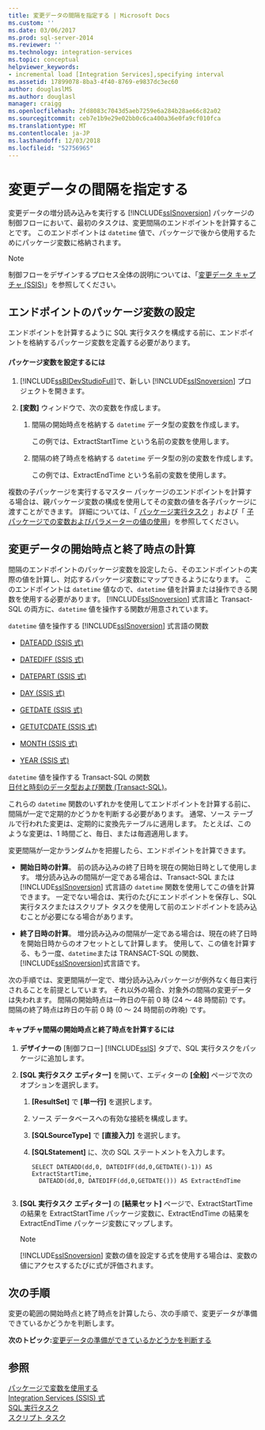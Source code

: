 ```yaml
---
title: 変更データの間隔を指定する | Microsoft Docs
ms.custom: ''
ms.date: 03/06/2017
ms.prod: sql-server-2014
ms.reviewer: ''
ms.technology: integration-services
ms.topic: conceptual
helpviewer_keywords:
- incremental load [Integration Services],specifying interval
ms.assetid: 17899078-8ba3-4f40-8769-e9837dc3ec60
author: douglaslMS
ms.author: douglasl
manager: craigg
ms.openlocfilehash: 2fd8083c7043d5aeb7259e6a284b28ae66c82a02
ms.sourcegitcommit: ceb7e1b9e29e02bb0c6ca400a36e0fa9cf010fca
ms.translationtype: MT
ms.contentlocale: ja-JP
ms.lasthandoff: 12/03/2018
ms.locfileid: "52756965"
---
```

# <a name="specify-an-interval-of-change-data"></a>変更データの間隔を指定する
  変更データの増分読み込みを実行する [!INCLUDE[ssISnoversion](../../includes/ssisnoversion-md.md)] パッケージの制御フローにおいて、最初のタスクは、変更間隔のエンドポイントを計算することです。 このエンドポイントは `datetime` 値で、パッケージで後から使用するためにパッケージ変数に格納されます。  
  
> [!NOTE]  
>  制御フローをデザインするプロセス全体の説明については、「[変更データ キャプチャ &#40;SSIS&#41;](change-data-capture-ssis.md)」を参照してください。  
  
## <a name="set-up-package-variables-for-the-endpoints"></a>エンドポイントのパッケージ変数の設定  
 エンドポイントを計算するように SQL 実行タスクを構成する前に、エンドポイントを格納するパッケージ変数を定義する必要があります。  
  
#### <a name="to-set-up-package-variables"></a>パッケージ変数を設定するには  
  
1.  [!INCLUDE[ssBIDevStudioFull](../../includes/ssbidevstudiofull-md.md)]で、新しい [!INCLUDE[ssISnoversion](../../includes/ssisnoversion-md.md)] プロジェクトを開きます。  
  
2.  **[変数]** ウィンドウで、次の変数を作成します。  
  
    1.  間隔の開始時点を格納する `datetime` データ型の変数を作成します。  
  
         この例では、ExtractStartTime という名前の変数を使用します。  
  
    2.  間隔の終了時点を格納する `datetime` データ型の別の変数を作成します。  
  
         この例では、ExtractEndTime という名前の変数を使用します。  
  
 複数の子パッケージを実行するマスター パッケージのエンドポイントを計算する場合は、親パッケージ変数の構成を使用してその変数の値を各子パッケージに渡すことができます。 詳細については、「 [パッケージ実行タスク](../control-flow/execute-package-task.md) 」および「 [子パッケージでの変数およびパラメーターの値の使用](../use-the-values-of-variables-and-parameters-in-a-child-package.md)」を参照してください。  
  
## <a name="calculate-a-starting-point-and-an-ending-point-for-change-data"></a>変更データの開始時点と終了時点の計算  
 間隔のエンドポイントのパッケージ変数を設定したら、そのエンドポイントの実際の値を計算し、対応するパッケージ変数にマップできるようになります。 このエンドポイントは `datetime` 値なので、`datetime` 値を計算または操作できる関数を使用する必要があります。 [!INCLUDE[ssISnoversion](../../includes/ssisnoversion-md.md)] 式言語と Transact-SQL の両方に、`datetime` 値を操作する関数が用意されています。  
  
 `datetime` 値を操作する [!INCLUDE[ssISnoversion](../../includes/ssisnoversion-md.md)] 式言語の関数  
 -   [DATEADD (SSIS 式)](../expressions/dateadd-ssis-expression.md)  
  
-   [DATEDIFF (SSIS 式)](../expressions/datediff-ssis-expression.md)  
  
-   [DATEPART (SSIS 式)](../expressions/datepart-ssis-expression.md)  
  
-   [DAY (SSIS 式)](../expressions/day-ssis-expression.md)  
  
-   [GETDATE (SSIS 式)](../expressions/getdate-ssis-expression.md)  
  
-   [GETUTCDATE (SSIS 式)](../expressions/getutcdate-ssis-expression.md)  
  
-   [MONTH (SSIS 式)](../expressions/month-ssis-expression.md)  
  
-   [YEAR (SSIS 式)](../expressions/year-ssis-expression.md)  
  
 `datetime` 値を操作する Transact-SQL の関数  
 [日付と時刻のデータ型および関数 (Transact-SQL)](/sql/t-sql/functions/date-and-time-data-types-and-functions-transact-sql)。  
  
 これらの `datetime` 関数のいずれかを使用してエンドポイントを計算する前に、間隔が一定で定期的かどうかを判断する必要があります。 通常、ソース テーブルで行われた変更は、定期的に変換先テーブルに適用します。 たとえば、このような変更は、1 時間ごと、毎日、または毎週適用します。  
  
 変更間隔が一定かランダムかを把握したら、エンドポイントを計算できます。  
  
-   **開始日時の計算**。 前の読み込みの終了日時を現在の開始日時として使用します。 増分読み込みの間隔が一定である場合は、Transact-SQL または [!INCLUDE[ssISnoversion](../../includes/ssisnoversion-md.md)] 式言語の `datetime` 関数を使用してこの値を計算できます。 一定でない場合は、実行のたびにエンドポイントを保存し、SQL 実行タスクまたはスクリプト タスクを使用して前のエンドポイントを読み込むことが必要になる場合があります。  
  
-   **終了日時の計算**。 増分読み込みの間隔が一定である場合は、現在の終了日時を開始日時からのオフセットとして計算します。 使用して、この値を計算する、もう一度、`datetime`または TRANSACT-SQL の関数、[!INCLUDE[ssISnoversion](../../includes/ssisnoversion-md.md)]式言語です。  
  
 次の手順では、変更間隔が一定で、増分読み込みパッケージが例外なく毎日実行されることを前提としています。 それ以外の場合、対象外の間隔の変更データは失われます。 間隔の開始時点は一昨日の午前 0 時 (24 ～ 48 時間前) です。 間隔の終了時点は昨日の午前 0 時 (0 ～ 24 時間前の昨晩) です。  
  
#### <a name="to-calculate-the-starting-point-and-ending-point-for-the-capture-interval"></a>キャプチャ間隔の開始時点と終了時点を計算するには  
  
1.  **デザイナーの** [制御フロー] [!INCLUDE[ssIS](../../includes/ssis-md.md)] タブで、SQL 実行タスクをパッケージに追加します。  
  
2.  **[SQL 実行タスク エディター]** を開いて、エディターの **[全般]** ページで次のオプションを選択します。  
  
    1.  **[ResultSet]** で **[単一行]** を選択します。  
  
    2.  ソース データベースへの有効な接続を構成します。  
  
    3.  **[SQLSourceType]** で **[直接入力]** を選択します。  
  
    4.  **[SQLStatement]** に、次の SQL ステートメントを入力します。  
  
        ```  
        SELECT DATEADD(dd,0, DATEDIFF(dd,0,GETDATE()-1)) AS ExtractStartTime,  
          DATEADD(dd,0, DATEDIFF(dd,0,GETDATE())) AS ExtractEndTime  
  
        ```  
  
3.  **[SQL 実行タスク エディター]** の **[結果セット]** ページで、ExtractStartTime の結果を ExtractStartTime パッケージ変数に、ExtractEndTime の結果を ExtractEndTime パッケージ変数にマップします。  
  
    > [!NOTE]  
    >  [!INCLUDE[ssISnoversion](../../includes/ssisnoversion-md.md)] 変数の値を設定する式を使用する場合は、変数の値にアクセスするたびに式が評価されます。  
  
## <a name="next-step"></a>次の手順  
 変更の範囲の開始時点と終了時点を計算したら、次の手順で、変更データが準備できているかどうかを判断します。  
  
 **次のトピック:**[変更データの準備ができているかどうかを判断する](determine-whether-the-change-data-is-ready.md)  
  
## <a name="see-also"></a>参照  
 [パッケージで変数を使用する](../use-variables-in-packages.md)   
 [Integration Services (SSIS) 式](../expressions/integration-services-ssis-expressions.md)   
 [SQL 実行タスク](../control-flow/execute-sql-task.md)   
 [スクリプト タスク](../control-flow/script-task.md)  
  
  
